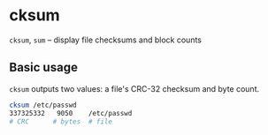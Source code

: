 # cksum

`cksum`, `sum` – display file checksums and block counts

## Basic usage
`cksum` outputs two values: a file's CRC-32 checksum and byte count.
```bash
cksum /etc/passwd
337325332   9050    /etc/passwd
# CRC      # bytes  # file
```

